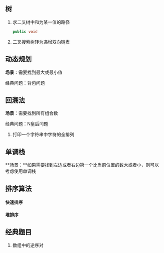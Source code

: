 ## 树

1. 求二叉树中和为某一值的路径

   ```java
   public void 
   ```

   

2. 二叉搜索树转为递增双向链表

## 动态规划

**场景**：需要找到最大或最小值

经典问题：背包问题

## 回溯法

**场景**：需要找到所有组合数

经典问题：N皇后问题

1. 打印一个字符串中字符的全排列

## 单调栈

**场景：**如果需要找到左边或者右边第一个比当前位置的数大或者小，则可以考虑使用单调栈

## 排序算法

#### 快速排序

#### 堆排序

## 经典题目

1. 数组中的逆序对